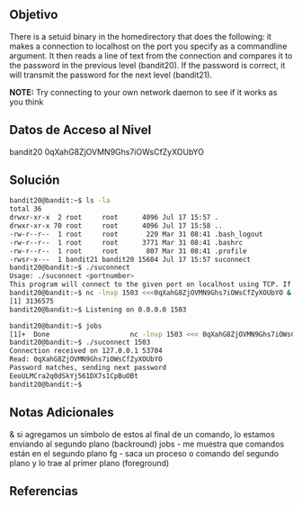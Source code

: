 ## Objetivo
There is a setuid binary in the homedirectory that does the following: it makes a connection to localhost on the port you specify as a commandline argument. It then reads a line of text from the connection and compares it to the password in the previous level (bandit20). If the password is correct, it will transmit the password for the next level (bandit21).

**NOTE:** Try connecting to your own network daemon to see if it works as you think
## Datos de Acceso al Nivel
bandit20
0qXahG8ZjOVMN9Ghs7iOWsCfZyXOUbYO
## Solución
```bash
bandit20@bandit:~$ ls -la
total 36
drwxr-xr-x  2 root     root      4096 Jul 17 15:57 .
drwxr-xr-x 70 root     root      4096 Jul 17 15:58 ..
-rw-r--r--  1 root     root       220 Mar 31 08:41 .bash_logout
-rw-r--r--  1 root     root      3771 Mar 31 08:41 .bashrc
-rw-r--r--  1 root     root       807 Mar 31 08:41 .profile
-rwsr-x---  1 bandit21 bandit20 15604 Jul 17 15:57 suconnect
bandit20@bandit:~$ ./suconnect
Usage: ./suconnect <portnumber>
This program will connect to the given port on localhost using TCP. If it receives the correct password from the other side, the next password is transmitted back.
bandit20@bandit:~$ nc -lnvp 1503 <<<0qXahG8ZjOVMN9Ghs7iOWsCfZyXOUbYO &
[1] 3136575
bandit20@bandit:~$ Listening on 0.0.0.0 1503

bandit20@bandit:~$ jobs
[1]+  Done                    nc -lnvp 1503 <<< 0qXahG8ZjOVMN9Ghs7iOWsCfZyXOUbYO
bandit20@bandit:~$ ./suconnect 1503
Connection received on 127.0.0.1 53704
Read: 0qXahG8ZjOVMN9Ghs7iOWsCfZyXOUbYO
Password matches, sending next password
EeoULMCra2q0dSkYj561DX7s1CpBuOBt
bandit20@bandit:~$
```
## Notas Adicionales
& si agregamos un símbolo de estos al final de un comando, lo estamos enviando al segundo plano (backround)
jobs - me muestra que comandos están en el segundo plano
fg - saca un proceso o comando del segundo plano y lo trae al primer plano (foreground)
## Referencias
